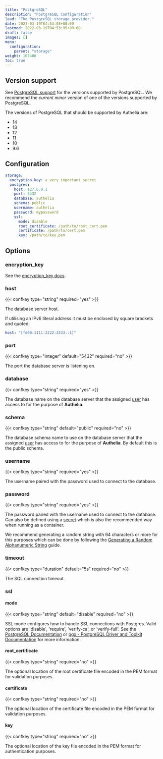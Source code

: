 ```yaml
---
title: "PostgreSQL"
description: "PostgreSQL Configuration"
lead: "The PostgreSQL storage provider."
date: 2022-03-19T04:53:05+00:00
lastmod: 2022-03-19T04:53:05+00:00
draft: false
images: []
menu:
  configuration:
    parent: "storage"
weight: 107400
toc: true
---
```


## Version support

See [PostgreSQL support](https://www.postgresql.org/support/versioning/) for the versions supported by PostgreSQL. We
recommend the _current minor_ version of one of the versions supported by PostgreSQL.

The versions of PostgreSQL that should be supported by Authelia are:
- 14
- 13
- 12
- 11
- 10
- 9.6

## Configuration

```yaml
storage:
  encryption_key: a_very_important_secret
  postgres:
    host: 127.0.0.1
    port: 5432
    database: authelia
    schema: public
    username: authelia
    password: mypassword
    ssl:
      mode: disable
      root_certificate: /path/to/root_cert.pem
      certificate: /path/to/cert.pem
      key: /path/to/key.pem
```

## Options

### encryption_key

See the [encryption_key docs](./index.md#encryption_key).

### host

{{< confkey type="string" required="yes" >}}

The database server host.

If utilising an IPv6 literal address it must be enclosed by square brackets and quoted:
```yaml
host: "[fd00:1111:2222:3333::1]"
```

### port

{{< confkey type="integer" default="5432" required="no" >}}

The port the database server is listening on.

### database

{{< confkey type="string" required="yes" >}}

The database name on the database server that the assigned [user](#username) has access to for the purpose of
**Authelia**.

### schema

{{< confkey type="string" default="public" required="no" >}}

The database schema name to use on the database server that the assigned [user](#username) has access to for the purpose
of **Authelia**. By default this is the public schema.

### username

{{< confkey type="string" required="yes" >}}

The username paired with the password used to connect to the database.

### password

{{< confkey type="string" required="yes" >}}

The password paired with the username used to connect to the database. Can also be defined using a
[secret](../methods/secrets.md) which is also the recommended way when running as a container.

We recommend generating a random string with 64 characters or more for this purposes which can be done by following the
[Generating a Random Alphanumeric String](../miscellaneous/guides.md#generating-a-random-alphanumeric-string)
guide.

### timeout

{{< confkey type="duration" default="5s" required="no" >}}

The SQL connection timeout.

### ssl

#### mode

{{< confkey type="string" default="disable" required="no" >}}

SSL mode configures how to handle SSL connections with Postgres.
Valid options are 'disable', 'require', 'verify-ca', or 'verify-full'.
See the [PostgreSQL Documentation](https://www.postgresql.org/docs/12/libpq-ssl.html)
or [pgx - PostgreSQL Driver and Toolkit Documentation](https://pkg.go.dev/github.com/jackc/pgx?tab=doc)
for more information.

#### root_certificate

{{< confkey type="string" required="no" >}}

The optional location of the root certificate file encoded in the PEM format for validation purposes.

#### certificate

{{< confkey type="string" required="no" >}}

The optional location of the certificate file encoded in the PEM format for validation purposes.

#### key

{{< confkey type="string" required="no" >}}

The optional location of the key file encoded in the PEM format for authentication purposes.
